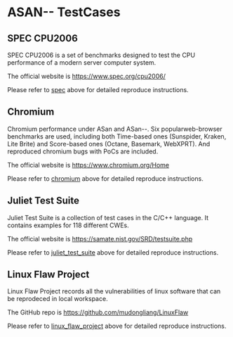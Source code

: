 # ASAN-- TestCases

## SPEC CPU2006
SPEC CPU2006 is a set of benchmarks designed to test the CPU performance of a modern server computer system. 

The official website is https://www.spec.org/cpu2006/

Please refer to [spec](https://github.com/junxzm1990/ASAN--/tree/master/testcases/spec) above for detailed reproduce instructions.

## Chromium
Chromium performance under ASan and ASan--. Six popularweb-browser benchmarks are used, including both Time-based ones (Sunspider, Kraken, Lite Brite) and Score-based ones (Octane, Basemark, WebXPRT). And reproduced chromium bugs with PoCs are included.

The official website is https://www.chromium.org/Home

Please refer to [chromium](https://github.com/junxzm1990/ASAN--/tree/master/testcases/chromium) above for detailed reproduce instructions.

## Juliet Test Suite
Juliet Test Suite is a collection of test cases in the C/C++ language. It contains examples for 118 different CWEs. 

The official website is https://samate.nist.gov/SRD/testsuite.php

Please refer to [juliet_test_suite](https://github.com/junxzm1990/ASAN--/tree/master/testcases/juliet_test_suite) above for detailed reproduce instructions.

## Linux Flaw Project

Linux Flaw Project records all the vulnerabilities of linux software that can be reprodeced in local workspace.

The GitHub repo is https://github.com/mudongliang/LinuxFlaw

Please refer to [linux_flaw_project](https://github.com/junxzm1990/ASAN--/tree/master/testcases/linux_flaw_project) above for detailed reproduce instructions.



